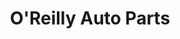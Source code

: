 ---
title: "O'Reilly Auto Parts"
url: /phoenix/oreilly-auto-parts-west-southern-avenue/
shop: Autoteile
---